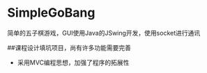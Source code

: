 # SimpleGoBang
简单的五子棋游戏，GUI使用Java的JSwing开发，使用socket进行通讯

##课程设计填坑项目，尚有许多功能需要完善

* 采用MVC编程思想，加强了程序的拓展性
